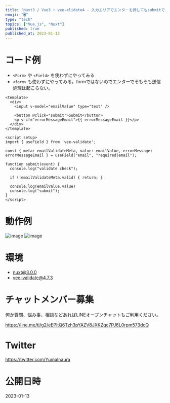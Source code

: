 ```yaml
---
title: "Nuxt3 / Vue3 + vee-alidate4 - 入力エリアでエンターを押してもsubmitで送信しない"
emoji: "🖥"
type: "tech"
topics: ["Vue.js", "Nuxt"]
published: true
published_at: 2023-01-13
---
```


# コード例

- `<Form>` や `<Field>` を使わずにやってみる
- `<form>` も使わずにやってみる。formではないのでエンターでそもそも送信処理は起こらない。

```vue
<template>
  <div>
    <input v-model="emailValue" type="text" />

    <button @click="submit">Submit</button>
    <p v-if="errorMessageEmail">{{ errorMessageEmail }}</p>
  </div>
</template>

<script setup>
import { useField } from 'vee-validate';

const { meta: emailValidateMeta, value: emailValue, errorMessage: errorMessageEmail } = useField("email", "required|email");

function submit(event) {
  console.log("validate check");

  if (!emailValidateMeta.valid) { return; }

  console.log(emailValue.value)
  console.log("submit");
}
</script>
```

# 動作例

![image](https://user-images.githubusercontent.com/13635059/212304060-62da40d5-0495-4a5e-a043-3f320068c6fc.png)
![image](https://user-images.githubusercontent.com/13635059/212304079-5f069d4d-97b2-487d-aa06-66d113050548.png)

# 環境

- nuxt@3.0.0
- vee-validate@4.7.3

# チャットメンバー募集


何か質問、悩み事、相談などあればLINEオープンチャットもご利用ください。

https://line.me/ti/g2/eEPltQ6Tzh3pYAZV8JXKZqc7PJ6L0rpm573dcQ


# Twitter

https://twitter.com/YumaInaura


# 公開日時

2023-01-13
